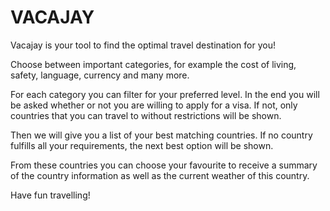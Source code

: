 # VACAJAY

Vacajay is your tool to find the optimal travel destination for you!

Choose between important categories, for example the cost of living, safety, language, currency and many more.

For each category you can filter for your preferred level. In the end you will be asked whether or not you are willing to apply for a visa. If not, only countries that you can travel to without restrictions will be shown. 

Then we will give you a list of your best matching countries. If no country fulfills all your requirements, the next best option will be shown.

From these countries you can choose your favourite to receive a summary of the country information as well as the current weather of this country.

Have fun travelling!
